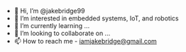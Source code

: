 - 👋 Hi, I’m @jakebridge99
- 👀 I’m interested in embedded systems, IoT, and robotics
- 🌱 I’m currently learning ...
- 💞️ I’m looking to collaborate on ...
- 📫 How to reach me - iamjakebridge@gmail.com
<!---
jakebridge99/jakebridge99 is a ✨ special ✨ repository because its `README.md` (this file) appears on your GitHub profile.
You can click the Preview link to take a look at your changes.
--->
